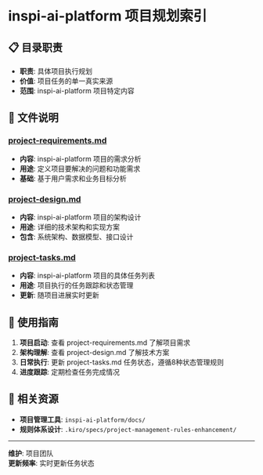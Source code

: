 # inspi-ai-platform 项目规划索引

## 📋 目录职责
- **职责**: 具体项目执行规划
- **价值**: 项目任务的单一真实来源
- **范围**: inspi-ai-platform 项目特定内容

## 📄 文件说明

### [project-requirements.md](project-requirements.md)
- **内容**: inspi-ai-platform 项目的需求分析
- **用途**: 定义项目要解决的问题和功能需求
- **基础**: 基于用户需求和业务目标分析

### [project-design.md](project-design.md)
- **内容**: inspi-ai-platform 项目的架构设计
- **用途**: 详细的技术架构和实现方案
- **包含**: 系统架构、数据模型、接口设计

### [project-tasks.md](project-tasks.md)
- **内容**: inspi-ai-platform 项目的具体任务列表
- **用途**: 项目执行的任务跟踪和状态管理
- **更新**: 随项目进展实时更新

## 🎯 使用指南

1. **项目启动**: 查看 project-requirements.md 了解项目需求
2. **架构理解**: 查看 project-design.md 了解技术方案
3. **日常执行**: 更新 project-tasks.md 任务状态，遵循8种状态管理规则
4. **进度跟踪**: 定期检查任务完成情况

## 🔗 相关资源
- **项目管理工具**: `inspi-ai-platform/docs/` 
- **规则体系设计**: `.kiro/specs/project-management-rules-enhancement/`

---
**维护**: 项目团队  
**更新频率**: 实时更新任务状态